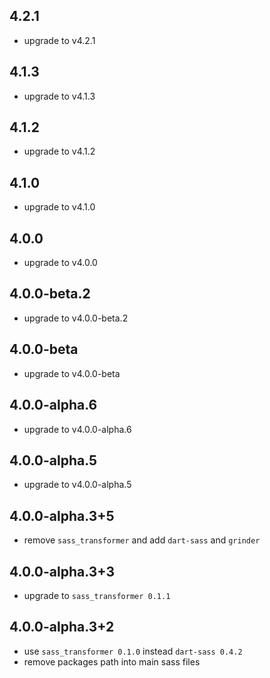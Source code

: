 ## 4.2.1

* upgrade to v4.2.1

## 4.1.3

* upgrade to v4.1.3

## 4.1.2

* upgrade to v4.1.2

## 4.1.0

* upgrade to v4.1.0

## 4.0.0

* upgrade to v4.0.0

## 4.0.0-beta.2

* upgrade to v4.0.0-beta.2

## 4.0.0-beta

* upgrade to v4.0.0-beta

## 4.0.0-alpha.6

* upgrade to v4.0.0-alpha.6

## 4.0.0-alpha.5

* upgrade to v4.0.0-alpha.5

## 4.0.0-alpha.3+5

* remove `sass_transformer` and add `dart-sass` and `grinder`

## 4.0.0-alpha.3+3

* upgrade to `sass_transformer 0.1.1`

## 4.0.0-alpha.3+2

* use `sass_transformer 0.1.0` instead `dart-sass 0.4.2`
* remove packages path into main sass files
